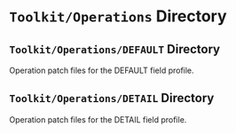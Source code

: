 # `Toolkit/Operations` Directory

## `Toolkit/Operations/DEFAULT` Directory

Operation patch files for the DEFAULT field profile.

## `Toolkit/Operations/DETAIL` Directory

Operation patch files for the DETAIL field profile.

